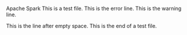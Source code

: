 Apache Spark
This is a test file.
This is the error line.
This is the warning line.


This is the line after empty space.
This is the end of a test file.